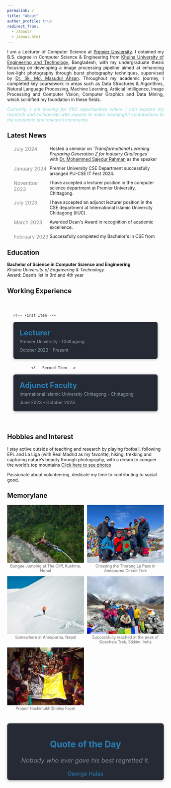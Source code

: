 ```yaml
---
permalink: /
title: "About"
author_profile: true
redirect_from: 
  - /about/
  - /about.html
---
```

<div style="text-align: justify;">
  <p>
  I am a Lecturer of Computer Science at <a href="https://puc.ac.bd/">Premier Unviersity</a>. I obtained my B.S. degree in Computer Science & Engineering from <a href="https://www.kuet.ac.bd/">Khulna University of Engineering and Technology</a>, Bangladesh, with my undergraduate thesis focusing on developing a image processing pipeline aimed at enhancing low-light photography through burst photography techniques, supervised by <a href="https://www.kuet.ac.bd/cse/smmasudul">Dr. Sk. Md. Masudul Ahsan</a>. Throughout my academic journey, I completed key coursework in areas such as Data Structures & Algorithms, Natural Language Processing, Machine Learning, Artiicial Intilligence, Image Processing and Computer Vision, Computer Graphics and Data Mining, which solidified my foundation in these fields.
  </p>

  <p style="color: #8cd2d5; "><i>Currently, I am looking for PhD opportunities where I can expand my research and collaborate with experts to make meaningful contributions to the academic and research community.</i></p>

</div>

Latest News
---

<div style="margin: 20px; max-height: 300px; overflow-y: auto; display: flex; flex-direction: column;">

  <div style="display: grid; grid-template-columns: 1fr 3fr; margin-bottom: 10px; padding: 1px;">
            <span style="font-size: 16px; color: #888; text-align: left;">July 2024</span>
            <span>Hosted a seminar on <i>'Transformational Learning: Preparing Generation Z for Industry Challenges'</i> with 
            <a href="https://www.emporia.edu/school-business/about-us/school-business-directory-overview/directory/sajedur-rahman-bio/">Dr. Mohammed Sajedur Rahman</a> as the speaker</span>
  </div>

  <div style="display: grid; grid-template-columns: 1fr 3fr; margin-bottom: 10px; padding: 1px;">
            <span style="font-size: 16px; color: #888; text-align: left;">January 2024</span>
            <span>Premier University CSE Department successfully arranged PU-CSE IT Fest 2024.</span>
  </div>
  <div style="display: grid; grid-template-columns: 1fr 3fr; margin-bottom: 10px; padding: 1px;">
            <span style="font-size: 16px; color: #888; text-align: left;">November 2023</span>
            <span>I have accepted a lecturer position in the computer science department at Premier University, Chittagong.</span>
  </div>

  <div style="display: grid; grid-template-columns: 1fr 3fr; margin-bottom: 10px; padding: 1px;">
            <span style="font-size: 16px; color: #888; text-align: left;">July 2023</span>
            <span>I have accepted an adjunct lecturer position in the CSE department at International Islamic University Chittagong (IIUC).</span>
  </div>

  <div style="display: grid; grid-template-columns: 1fr 3fr; margin-bottom: 10px; padding: 1px;">
            <span style="font-size: 16px; color: #888; text-align: left;">March 2023</span>
            <span>Awarded Dean's Award in recognition of academic excellence.</span>
  </div>

  <div style="display: grid; grid-template-columns: 1fr 3fr; margin-bottom: 10px; padding: 1px;">
            <span style="font-size: 16px; color: #888; text-align: left;">February 2023</span>
            <span>Successfully completed my Bachelor's in CSE from KUET.</span>
  </div>
</div>

Education
---
**Bachelor of Science in Computer Science and Engineering** \
*Khulna University of Engineering & Technology*\
Award: Dean’s list in 3rd and 4th year


<!-- **Higher Secondary School Certificate**\
*Chittagong College*\
*Chittagong*\
GPA: 5.00(Out of 5.00)

**Secondary School Certificate**\
*Chittagong Collegiate School*\
*Chittagong*\
GPA: 5.00(Out of 5.00) -->

Working Experience
---
<div style="position: relative; max-width: 1200px; margin: 0 auto; padding: 20px;">

  <!-- Timeline container -->
  <div style="position: relative; margin: 20px 0;">

    <!-- First Item -->
  <div style="padding: 20px; position: relative; background-color: #252a34; border-radius: 6px; box-shadow: 0 2px 8px rgba(0, 0, 0, 0.3); margin-bottom: 20px;">
    <h3 style="font-size: 24px; margin: 0; color: #2980b9;">Lecturer</h3>
    <p style="margin: 5px 0 10px 0; color: #95a5a6;">Premier University - Chittagong</p>
    <span style="font-size: 14px; color: #95a5a6;">October 2023 - Present</span>
 
  </div>

            <!-- Second Item -->
  <div style="padding: 20px; position: relative; background-color: #252a34; border-radius: 6px; box-shadow: 0 2px 8px rgba(0, 0, 0, 0.3); margin-bottom: 20px;">
    <h3 style="font-size: 24px; margin: 0; color: #2980b9;">Adjunct Faculty</h3>
    <p style="margin: 5px 0 10px 0; color: #95a5a6;">International Islamic University Chittagong - Chittagong</p>
    <span style="font-size: 14px; color: #95a5a6;">June 2023 - October 2023</span>
              
  </div>
</div>

</div>

Hobbies and Interest
---
I stay active outside of teaching and research by playing football, following EPL and La Liga (with Real Madrid as my favorite), hiking, trekking and capturing nature’s beauty through photography, with a dream to conquer the world’s top mountains [Click here to see photos](https://www.flickr.com/photos/tamuuu/)

Passionate about volunteering, dedicate my time to contributing to social good.

Memorylane
---

<div style="display: grid; grid-template-columns: repeat(2, 1fr); gap: 10px;">
  <figure style="margin: 0; position: relative;">
    <img src="/images/bungee.jpg" alt="Description of Image 1" style="width: 100%; height: auto; cursor: pointer;" onclick="openFullscreen(this)" />
    <figcaption style="text-align: center; font-size: 0.9em; color: #666;">Bungee Jumping at The Cliff, Kushma, Nepal</figcaption>
  </figure>
  <figure style="margin: 0; position: relative;">
    <img src="/images/thorangla.jpg" alt="Description of Image 2" style="width: 100%; height: auto; cursor: pointer;" onclick="openFullscreen(this)" />
    <figcaption style="text-align: center; font-size: 0.9em; color: #666;">Crossing the Thorang La Pass in Annapurna Circuit Trek</figcaption>
  </figure>
  <figure style="margin: 0; position: relative;">
    <img src="/images/snow.jpg" alt="Description of Image 3" style="width: 100%; height: auto; cursor: pointer;" onclick="openFullscreen(this)" />
    <figcaption style="text-align: center; font-size: 0.9em; color: #666;">Somewhere at Annapurna, Nepal</figcaption>
  </figure>
  <figure style="margin: 0; position: relative;">
    <img src="/images/goechala.jpg" alt="Description of Image 4" style="width: 100%; height: auto; cursor: pointer;" onclick="openFullscreen(this)" />
    <figcaption style="text-align: center; font-size: 0.9em; color: #666;">Successfully reached at the peak of Goechala Trek, Sikkim, India</figcaption>
  </figure>
  <figure style="margin: 0; position: relative;">
    <img src="/images/volunteer.jpg" alt="Description of Image 4" style="width: 100%; height: auto; cursor: pointer;" onclick="openFullscreen(this)" />
    <figcaption style="text-align: center; font-size: 0.9em; color: #666;">Project Hashimukh(Smiley Face)</figcaption>
  </figure>
</div>

<!-- Fullscreen Modal -->
<div id="fullscreenModal" style="display: none; position: fixed; top: 50px; left: 0; width: 100%; height: calc(100% - 50px); background-color: rgba(0, 0, 0, 0.9); z-index: 1000;">
  <span style="position: absolute; top: 20px; right: 30px; color: white; font-size: 40px; font-weight: bold; cursor: pointer;" onclick="closeFullscreen()">&times;</span>
  <img id="fullscreenImage" style="display: block; margin: 50px auto; max-width: 90%; max-height: 80%;">
</div>

<div style="text-align: center; padding: 10px 20px ; border-radius: 8px; background-color: #252a34; box-shadow: 0 2px 10px rgba(0,0,0,0.3); margin: 40px auto; max-width: 600px;">
        <h2 style="font-size: 28px; color: #2980b9;">Quote of the Day</h2>
        <p id="quote" style="font-size: 20px; color: #7f8c8d; font-style: italic; margin: 20px 0;">Nobody who ever gave his best regretted it.</p>
        <p id="author" style="font-size: 18px; color: #2980b9; margin: 0;">George Halas</p>
</div>

<script>
function openFullscreen(imgElement) {
  var modal = document.getElementById("fullscreenModal");
  var fullscreenImage = document.getElementById("fullscreenImage");
  fullscreenImage.src = imgElement.src;
  modal.style.display = "block";
}

function closeFullscreen() {
  var modal = document.getElementById("fullscreenModal");
  modal.style.display = "none";
}
</script>
